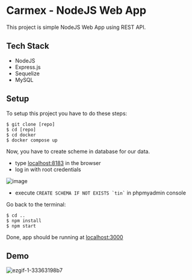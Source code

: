 # Carmex - NodeJS Web App
This project is simple NodeJS Web App using REST API.
	
## Tech Stack
* NodeJS
* Express.js
* Sequelize
* MySQL
	
## Setup
To setup this project you have to do these steps:

```
$ git clone [repo]
$ cd [repo]
$ cd docker
$ docker compose up
```
Now, you have to create scheme in database for our data.
- type [localhost:8183](https://localhost:8183) in the browser
- log in with root credentials

![image](https://github.com/k4mien/carmex/assets/56881087/060be6ad-daa0-46ba-9558-5e9fdcaf17bb)

- execute ``` CREATE SCHEMA IF NOT EXISTS `tin` ``` in phpmyadmin console

Go back to the terminal:
```
$ cd ..
$ npm install
$ npm start
```
Done, app should be running at [localhost:3000](https://localhost:3000)

## Demo

![ezgif-1-33363198b7](https://github.com/k4mien/carmex/assets/56881087/cfaa1291-87cb-47e1-b895-72c325bedb95)
